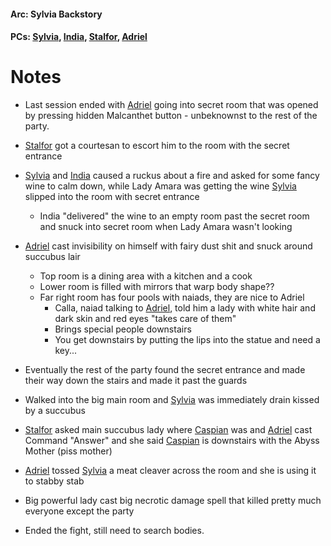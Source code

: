 #### Arc: Sylvia Backstory
#### PCs: [Sylvia](PCs/Past/Sylvia.md), [India](PCs/Current/India.md), [Stalfor](PCs/Current/Stalfor.md), [Adriel](PCs/Current/Adriel.md)

# Notes
- Last session ended with [Adriel](PCs/Current/Adriel.md) going into secret room that was opened by pressing hidden Malcanthet button - unbeknownst to the rest of the party.
- [Stalfor](PCs/Current/Stalfor.md) got a courtesan to escort him to the room with the secret entrance
- [Sylvia](PCs/Past/Sylvia.md) and [India](PCs/Current/India.md) caused a ruckus about a fire and asked for some fancy wine to calm down, while Lady Amara was getting the wine [Sylvia](PCs/Past/Sylvia.md) slipped into the room with secret entrance
	- India "delivered" the wine to an empty room past the secret room and snuck into secret room when Lady Amara wasn't looking

- [Adriel](PCs/Current/Adriel.md) cast invisibility on himself with fairy dust shit and snuck around succubus lair
	- Top room is a dining area with a kitchen and a cook
	- Lower room is filled with mirrors that warp body shape??
	- Far right room has four pools with naiads, they are nice to Adriel
		- Calla, naiad talking to [Adriel](PCs/Current/Adriel.md), told him a lady with white hair and dark skin and red eyes "takes care of them"
		- Brings special people downstairs
		- You get downstairs by putting the lips into the statue and need a key...
- Eventually the rest of the party found the secret entrance and made their way down the stairs and made it past the guards
- Walked into the big main room and [Sylvia](PCs/Past/Sylvia.md) was immediately drain kissed by a succubus
- [Stalfor](PCs/Current/Stalfor.md) asked main succubus lady where [Caspian](NPCs/Living/Caspian.md) was and [Adriel](PCs/Current/Adriel.md) cast Command "Answer" and she said [Caspian](NPCs/Living/Caspian.md) is downstairs with the Abyss Mother (piss mother)
- [Adriel](PCs/Current/Adriel.md) tossed [Sylvia](PCs/Past/Sylvia.md) a meat cleaver across the room and she is using it to stabby stab
- Big powerful lady cast big necrotic damage spell that killed pretty much everyone except the party
- Ended the fight, still need to search bodies.